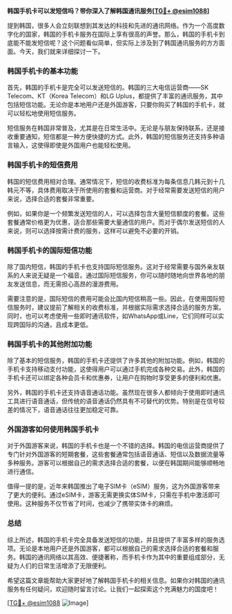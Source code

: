 **韩国手机卡可以发短信吗？带你深入了解韩国通讯服务[[TG💪+ @esim1088](https://t.me/s/esim1088)]**

提到韩国，很多人会立刻联想到其发达的科技和先进的通讯网络。作为一个高度数字化的国家，韩国的手机卡服务在国际上享有很高的声誉。那么，韩国的手机卡到底能不能发短信呢？这个问题看似简单，但实际上涉及到了韩国通讯服务的方方面面。今天，我们就来详细探讨一下。

### 韩国手机卡的基本功能

首先，韩国的手机卡是完全可以发送短信的。韩国的三大电信运营商——SK Telecom、KT（Korea Telecom）和LG Uplus，都提供了丰富的通讯服务，其中包括短信功能。无论你是本地用户还是外国游客，只要你购买了韩国的手机卡，就可以轻松地使用短信服务。

短信服务在韩国非常普及，尤其是在日常生活中。无论是与朋友保持联系，还是接收重要通知，短信都是一种方便快捷的方式。此外，韩国的短信服务还支持多种语言输入，这使得即使是外国用户也能轻松使用。

### 韩国手机卡的短信费用

韩国的短信费用相对合理。通常情况下，短信的收费标准为每条信息几韩元到十几韩元不等，具体费用取决于所使用的套餐和运营商。对于经常需要发送短信的用户来说，选择合适的套餐非常重要。

例如，如果你是一个频繁发送短信的人，可以选择包含大量短信额度的套餐。这些套餐通常价格更为优惠，适合那些需要大量通信的用户。而对于偶尔发送短信的人来说，则可以选择按需计费的服务，这样可以避免不必要的开销。

### 韩国手机卡的国际短信功能

除了国内短信，韩国的手机卡也支持国际短信服务。这对于经常需要与国外亲友联系的人来说无疑是一个福音。通过国际短信服务，你可以随时随地向世界各地的朋友发送信息，而无需担心高昂的漫游费用。

需要注意的是，国际短信的费用可能会比国内短信稍高一些。因此，在使用国际短信服务时，建议提前了解相关的收费标准，并根据实际需求选择合适的服务方案。同时，也可以考虑使用一些即时通讯软件，如WhatsApp或Line，它们同样可以实现跨国际的沟通，且成本更低。

### 韩国手机卡的其他附加功能

除了基本的短信服务，韩国的手机卡还提供了许多其他的附加功能。例如，韩国的手机卡支持移动支付功能，这使得用户可以通过手机完成各种交易。此外，韩国的手机卡还可以绑定各种会员卡和优惠券，让用户在购物时享受更多的便利和优惠。

另外，韩国的手机卡还支持语音通话功能。虽然现在很多人都倾向于使用即时通讯工具进行语音通话，但传统的语音通话仍然具有不可替代的优势。特别是在信号较差的情况下，语音通话往往更加稳定可靠。

### 外国游客如何使用韩国手机卡

对于外国游客来说，韩国的手机卡也是一个不错的选择。韩国的电信运营商提供了专门针对外国游客的短期套餐，这些套餐通常包括语音通话、短信以及数据流量等多种服务。游客可以根据自己的需求选择合适的套餐，以便在韩国期间能够顺畅地进行通信。

值得一提的是，近年来韩国推出了电子SIM卡（eSIM）服务，这为外国游客带来了更大的便利。通过eSIM卡，游客无需更换实体SIM卡，只需在手机中激活即可使用。这种服务不仅节省了时间，也减少了携带实体卡的麻烦。

### 总结

综上所述，韩国的手机卡完全具备发送短信的功能，并且提供了丰富多样的服务选项。无论是本地用户还是外国游客，都可以根据自己的需求选择合适的套餐和服务。韩国的通讯网络以其高效、便捷著称，而手机卡作为其中的重要组成部分，无疑为人们的日常生活增添了无限便利。

希望这篇文章能帮助大家更好地了解韩国手机卡的相关信息。如果你对韩国的通讯服务有任何疑问，欢迎随时留言讨论。让我们一起探索这个充满魅力的国度吧！

[[TG💪+ @esim1088](https://t.me/s/esim1088) ![Image](https://i.postimg.cc/4NQfJmqS/Snipaste-2025-05-13-00-14-12.png)]